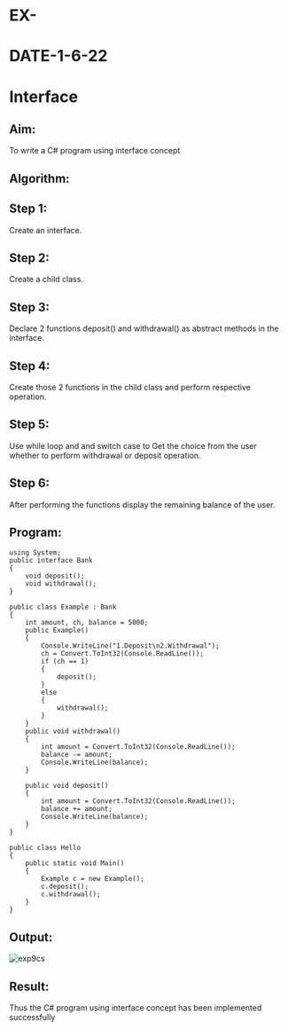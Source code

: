 # EX-
# DATE-1-6-22
# Interface

## Aim:
  To write a C# program using interface concept

## Algorithm:
## Step 1:
Create an interface.

## Step 2:
Create a child class.

## Step 3:
Declare 2 functions deposit() and withdrawal() as abstract methods in the interface.

## Step 4:
Create those 2 functions in the child class and perform respective operation.

## Step 5:
Use while loop and and switch case to Get the choice from the user whether to perform withdrawal or deposit operation.

## Step 6:
After performing the functions display the remaining balance of the user.

## Program:
```
using System;
public interface Bank
{
    void deposit();
    void withdrawal();
}

public class Example : Bank
{
    int amount, ch, balance = 5000;
    public Example()
    {
        Console.WriteLine("1.Deposit\n2.Withdrawal");
        ch = Convert.ToInt32(Console.ReadLine());
        if (ch == 1)
        {
            deposit();
        }
        else
        {
            withdrawal();
        }
    }
    public void withdrawal()
    {
        int amount = Convert.ToInt32(Console.ReadLine());
        balance -= amount;
        Console.WriteLine(balance);
    }

    public void deposit()
    {
        int amount = Convert.ToInt32(Console.ReadLine());
        balance += amount;
        Console.WriteLine(balance);
    }
}

public class Hello
{
    public static void Main()
    {
        Example c = new Example();
        c.deposit();
        c.withdrawal();
    }
}
```

## Output:
![exp9cs](https://user-images.githubusercontent.com/75234942/175271756-a8ab9fd4-adb3-4715-b8e7-f6b8b3d48d44.png)



## Result:
Thus the C# program using interface concept has been implemented successfully
